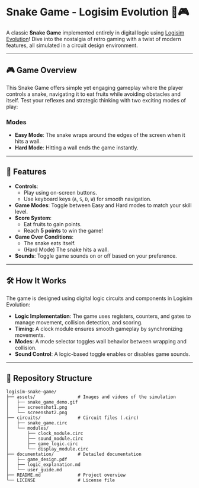 # **Snake Game - Logisim Evolution 🐍🎮**

A classic **Snake Game** implemented entirely in digital logic using [Logisim Evolution](https://github.com/logisim-evolution/logisim-evolution)! Dive into the nostalgia of retro gaming with a twist of modern features, all simulated in a circuit design environment.

---

## **🎮 Game Overview**
This Snake Game offers simple yet engaging gameplay where the player controls a snake, navigating it to eat fruits while avoiding obstacles and itself. Test your reflexes and strategic thinking with two exciting modes of play:

### **Modes**
- **Easy Mode**: The snake wraps around the edges of the screen when it hits a wall.
- **Hard Mode**: Hitting a wall ends the game instantly.

---

## **🌟 Features**
- **Controls**: 
  - Play using on-screen buttons.
  - Use keyboard keys (`A`, `S`, `D`, `W`) for smooth navigation.
- **Game Modes**: Toggle between Easy and Hard modes to match your skill level.
- **Score System**: 
  - Eat fruits to gain points. 
  - Reach **5 points** to win the game!
- **Game Over Conditions**: 
  - The snake eats itself.
  - (Hard Mode) The snake hits a wall.
- **Sounds**: Toggle game sounds on or off based on your preference.

---

## **🛠️ How It Works**
The game is designed using digital logic circuits and components in Logisim Evolution:
- **Logic Implementation**: The game uses registers, counters, and gates to manage movement, collision detection, and scoring.
- **Timing**: A clock module ensures smooth gameplay by synchronizing movements.
- **Modes**: A mode selector toggles wall behavior between wrapping and collision.
- **Sound Control**: A logic-based toggle enables or disables game sounds.

---

## **📂 Repository Structure**
```plaintext
logisim-snake-game/
├── assets/                # Images and videos of the simulation
│   ├── snake_game_demo.gif
│   ├── screenshot1.png
│   └── screenshot2.png
├── circuits/              # Circuit files (.circ)
│   ├── snake_game.circ
│   └── modules/
│       ├── clock_module.circ
│       ├── sound_module.circ
│       ├── game_logic.circ
│       └── display_module.circ
├── documentation/         # Detailed documentation
│   ├── game_design.pdf
│   ├── logic_explanation.md
│   └── user_guide.md
├── README.md              # Project overview
└── LICENSE                # License file

